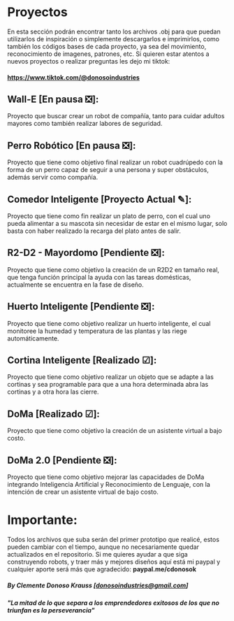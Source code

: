 # Proyectos
En esta sección podrán encontrar tanto los archivos .obj para que puedan utilizarlos de inspiración o simplemente descargarlos e imprimirlos, como también los códigos bases de cada proyecto, ya sea del movimiento, reconocimiento de imagenes, patrones, etc.
Si quieren estar atentos a nuevos proyectos o realizar preguntas les dejo mi tiktok: 
#### https://www.tiktok.com/@donosoindustries

## Wall-E [En pausa ❎]:
Proyecto que buscar crear un robot de compañía, tanto para cuidar adultos mayores como también realizar labores de seguridad.

## Perro Robótico [En pausa ❎]:
Proyecto que tiene como objetivo final realizar un robot cuadrúpedo con la forma de un perro capaz de seguir a una persona y super obstáculos, además servir como compañía.

## Comedor Inteligente [Proyecto Actual ✎]:
Proyecto que tiene como fin realizar un plato de perro, con el cual uno pueda alimentar a su mascota sin necesidar de estar en el mismo lugar, solo basta con haber realizado la recarga del plato antes de salir.

## R2-D2 - Mayordomo [Pendiente ❎]:
Proyecto que tiene como objetivo la creación de un R2D2 en tamaño real, que tenga función principal la ayuda con las tareas domésticas, actualmente se encuentra en la fase de diseño.

## Huerto Inteligente [Pendiente ❎]:
Proyecto que tiene como objetivo realizar un huerto inteligente, el cual monitoree la humedad y temperatura de las plantas y las riege automáticamente.

## Cortina Inteligente [Realizado ☑]:
Proyecto que tiene como objetivo realizar un objeto que se adapte a las cortinas y sea programable para que a una hora determinada abra las cortinas y a otra hora las cierre.

## DoMa [Realizado ☑]:
Proyecto que tiene como objetivo la creación de un asistente virtual a bajo costo. 

## DoMa 2.0 [Pendiente ❎]:
Proyecto que tiene como objetivo mejorar las capacidades de DoMa integrando Inteligencia Artificial y Reconocimiento de Lenguaje, con la intención de crear un asistente virtual de bajo costo. 


# Importante: 
Todos los archivos que suba serán del primer prototipo que realicé, estos pueden cambiar con el tiempo, aunque no necesariamente quedar actualizados en el repositorio.
Si me quieres ayudar a que siga construyendo robots, y traer más y mejores diseños aquí está mi paypal y cualquier aporte será más que agradecido: **paypal.me/cdonosok**
##### By Clemente Donoso Krauss [donosoindustries@gmail.com]

**_"La mitad de lo que separa a los emprendedores exitosos de los que no triunfan es la perseverancia"_**
